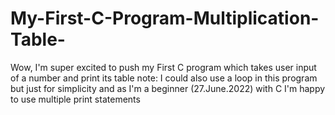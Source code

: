 # My-First-C-Program-Multiplication-Table-
Wow, I'm super excited to push my First C program which takes user input of a number and print its table   note: I could also use a loop in this program but just for simplicity and as I'm a beginner (27.June.2022) with C I'm happy to use multiple print statements
